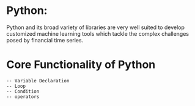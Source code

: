 # Python:
Python and its broad variety of libraries are very well suited to develop customized machine learning tools which tackle the complex challenges posed by financial time series.

# Core Functionality of Python
    -- Variable Declaration
    -- Loop
    -- Condition
    -- operators
